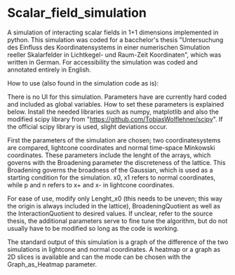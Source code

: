 # Scalar_field_simulation
A simulation of interacting scalar fields in 1+1 dimensions implemented in python.
This simulation was coded for a bacchelor's thesis "Untersuchung des Einfluss des Koordinatensystems in einer numerischen Simulation reeller Skalarfelder in Lichtkegel- und Raum-Zeit Koordinaten", which was written in German.
For accessibility the simulation was coded and annotated entirely in English.

How to use (also found in the simulation code as is):

There is no UI for this simulation. Parameters have are currently hard coded
and included as global variables. How to set these parameters is explained below.
Install the needed libraries such as numpy, matplotlib and also the modified scipy
library from "https://github.com/TobiasWolflehner/scipy". If the official scipy
library is used, slight deviations occur.

First the parameters of the simulation are chosen; two coordinatesystems are
compared, lightcone coordinates and normal time-space Minkowski coordinates.
These parameters include the lenght of the arrays, which governs with the
Broadening parameter the discreteness of the lattice. This Broadening governs
the broadness of the Gaussian, which is used as a starting condition for the 
simulation. x0, x1 refers to normal coordinates, while p and n refers to x+
and x- in lightcone coordinates.

For ease of use, modify only Lenght_x0 (this needs to be uneven; this way the 
origin is always included in the lattice), BroadeningQuotient as well as the 
InteractionQuotient to desired values. If unclear, refer to the source thesis, 
the additional parameters serve to fine tune the algorithm, but do not usually 
have to be modified so long as the code is working.

The standard output of this simulation is a graph of the difference of the two 
simulations in lightcone and normal coordinates. A heatmap or a graph as 2D
slices is available and can the mode can be chosen with the Graph_as_Heatmap 
parameter.
